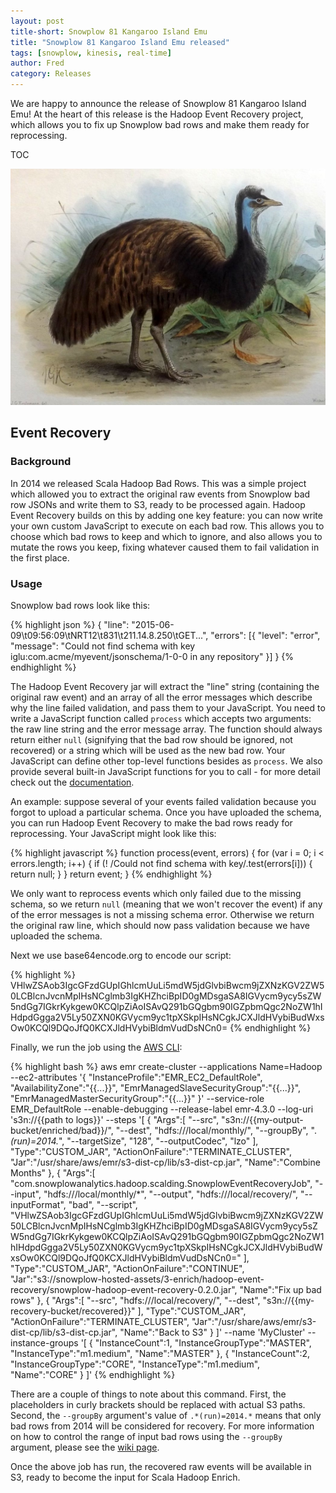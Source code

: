 ```yaml
---
layout: post
title-short: Snowplow 81 Kangaroo Island Emu
title: "Snowplow 81 Kangaroo Island Emu released"
tags: [snowplow, kinesis, real-time]
author: Fred
category: Releases
---
```


We are happy to announce the release of Snowplow 81 Kangaroo Island Emu! At the heart of this release is the Hadoop Event Recovery project, which allows you to fix up Snowplow bad rows and make them ready for reprocessing.

TOC

![kangaroo-island-emu][kangaroo-island-emu]

<!--more-->

<h2 id="her">Event Recovery</h2>

<h3 id="background">Background</h3>

In 2014 we released Scala Hadoop Bad Rows. This was a simple project which allowed you to extract the original raw events from Snowplow bad row JSONs and write them to S3, ready to be processed again. Hadoop Event Recovery builds on this by adding one key feature: you can now write your own custom JavaScript to execute on each bad row. This allows you to choose which bad rows to keep and which to ignore, and also allows you to mutate the rows you keep, fixing whatever caused them to fail validation in the first place.

<h3 id="usage">Usage</h3>

Snowplow bad rows look like this:

{% highlight json %}
{
  "line": "2015-06-09\t09:56:09\tNRT12\t831\t211.14.8.250\tGET...",
  "errors": [{
    "level": "error",
    "message": "Could not find schema with key iglu:com.acme/myevent/jsonschema/1-0-0 in any repository"
  }]
}
{% endhighlight %}

The Hadoop Event Recovery jar will extract the "line" string (containing the original raw event) and an array of all the error messages which describe why the line failed validation, and pass them to your JavaScript. You need to write a JavaScript function called `process` which accepts two arguments: the raw line string and the error message array. The function should always return either `null` (signifying that the bad row should be ignored, not recovered) or a string which will be used as the new bad row. Your JavaScript can define other top-level functions besides as `process`. We also provide several built-in JavaScript functions for you to call - for more detail check out the [documentation][docs].

An example: suppose several of your events failed validation because you forgot to upload a particular schema. Once you have uploaded the schema, you can run Hadoop Event Recovery to make the bad rows ready for reprocessing. Your JavaScript might look like this:

{% highlight javascript %}
function process(event, errors) {
	for (var i = 0; i < errors.length; i++) {
		if (! /Could not find schema with key/.test(errors[i])) {
			return null;
		}
	}
	return event;
}
{% endhighlight %}

We only want to reprocess events which only failed due to the missing schema, so we return `null` (meaning that we won't recover the event) if any of the error messages is not a missing schema error. Otherwise we return the original raw line, which should now pass validation because we have uploaded the schema.

Next we use base64encode.org to encode our script:

{% highlight %}
VHlwZSAob3IgcGFzdGUpIGhlcmUuLi5mdW5jdGlvbiBwcm9jZXNzKGV2ZW50LCBlcnJvcnMpIHsNCglmb3IgKHZhciBpID0gMDsgaSA8IGVycm9ycy5sZW5ndGg7IGkrKykgew0KCQlpZiAoISAvQ291bGQgbm90IGZpbmQgc2NoZW1hIHdpdGgga2V5Ly50ZXN0KGVycm9yc1tpXSkpIHsNCgkJCXJldHVybiBudWxsOw0KCQl9DQoJfQ0KCXJldHVybiBldmVudDsNCn0=
{% endhighlight %}

Finally, we run the job using the [AWS CLI](https://aws.amazon.com/cli/):

{% highlight bash %}
aws emr create-cluster --applications Name=Hadoop --ec2-attributes '{
    "InstanceProfile":"EMR_EC2_DefaultRole",
    "AvailabilityZone":"{{...}}",
    "EmrManagedSlaveSecurityGroup":"{{...}}",
    "EmrManagedMasterSecurityGroup":"{{...}}"
}' --service-role EMR_DefaultRole --enable-debugging --release-label emr-4.3.0 --log-uri 's3n://{{path to logs}}' --steps '[
{
    "Args":[
        "--src",
        "s3n://{{my-output-bucket/enriched/bad}}/",
        "--dest",
        "hdfs:///local/monthly/",
        "--groupBy",
        ".*(run)=2014.*",
        "--targetSize",
        "128",
        "--outputCodec",
        "lzo"
    ],
    "Type":"CUSTOM_JAR",
    "ActionOnFailure":"TERMINATE_CLUSTER",
    "Jar":"/usr/share/aws/emr/s3-dist-cp/lib/s3-dist-cp.jar",
    "Name":"Combine Months"
},
{
    "Args":[
        "com.snowplowanalytics.hadoop.scalding.SnowplowEventRecoveryJob",
        "--input",
        "hdfs:///local/monthly/*",
        "--output",
        "hdfs:///local/recovery/",
        "--inputFormat",
        "bad",
        "--script",
        "VHlwZSAob3IgcGFzdGUpIGhlcmUuLi5mdW5jdGlvbiBwcm9jZXNzKGV2ZW50LCBlcnJvcnMpIHsNCglmb3IgKHZhciBpID0gMDsgaSA8IGVycm9ycy5sZW5ndGg7IGkrKykgew0KCQlpZiAoISAvQ291bGQgbm90IGZpbmQgc2NoZW1hIHdpdGgga2V5Ly50ZXN0KGVycm9yc1tpXSkpIHsNCgkJCXJldHVybiBudWxsOw0KCQl9DQoJfQ0KCXJldHVybiBldmVudDsNCn0="
    ],
    "Type":"CUSTOM_JAR",
    "ActionOnFailure":"CONTINUE",
    "Jar":"s3://snowplow-hosted-assets/3-enrich/hadoop-event-recovery/snowplow-hadoop-event-recovery-0.2.0.jar",
    "Name":"Fix up bad rows"
},
{
    "Args":[
        "--src",
        "hdfs:///local/recovery/",
        "--dest",
        "s3n://{{my-recovery-bucket/recovered}}"
    ],
    "Type":"CUSTOM_JAR",
    "ActionOnFailure":"TERMINATE_CLUSTER",
    "Jar":"/usr/share/aws/emr/s3-dist-cp/lib/s3-dist-cp.jar",
    "Name":"Back to S3"
}
]' --name 'MyCluster' --instance-groups '[
    {
        "InstanceCount":1,
        "InstanceGroupType":"MASTER",
        "InstanceType":"m1.medium",
        "Name":"MASTER"
    },
    {
        "InstanceCount":2,
        "InstanceGroupType":"CORE",
        "InstanceType":"m1.medium",
        "Name":"CORE"
    }
]'
{% endhighlight %}

There are a couple of things to note about this command. First, the placeholders in curly brackets should be replaced with actual S3 paths. Second, the `--groupBy` argument's value of `.*(run)=2014.*` means that only bad rows from 2014 will be considered for recovery. For more information on how to control the range of input bad rows using the `--groupBy` argument, please see the [wiki page][docs].

Once the above job has run, the recovered raw events will be available in S3, ready to become the input for Scala Hadoop Enrich.

[kangaroo-island-emu]: /assets/img/blog/2016/06/kangaroo-island-emu.jpg
[docs]: https://github.com/snowplow/snowplow/wiki/Hadoop-Event-Recovery
